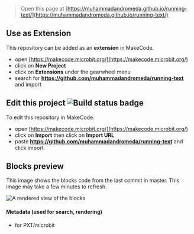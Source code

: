 
> Open this page at [https://muhammadandromeda.github.io/running-text/](https://muhammadandromeda.github.io/running-text/)

## Use as Extension

This repository can be added as an **extension** in MakeCode.

* open [https://makecode.microbit.org/](https://makecode.microbit.org/)
* click on **New Project**
* click on **Extensions** under the gearwheel menu
* search for **https://github.com/muhammadandromeda/running-text** and import

## Edit this project ![Build status badge](https://github.com/muhammadandromeda/running-text/workflows/MakeCode/badge.svg)

To edit this repository in MakeCode.

* open [https://makecode.microbit.org/](https://makecode.microbit.org/)
* click on **Import** then click on **Import URL**
* paste **https://github.com/muhammadandromeda/running-text** and click import

## Blocks preview

This image shows the blocks code from the last commit in master.
This image may take a few minutes to refresh.

![A rendered view of the blocks](https://github.com/muhammadandromeda/running-text/raw/master/.github/makecode/blocks.png)

#### Metadata (used for search, rendering)

* for PXT/microbit
<script src="https://makecode.com/gh-pages-embed.js"></script><script>makeCodeRender("{{ site.makecode.home_url }}", "{{ site.github.owner_name }}/{{ site.github.repository_name }}");</script>
